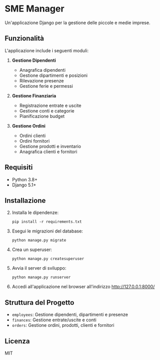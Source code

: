 # SME Manager

Un'applicazione Django per la gestione delle piccole e medie imprese.

## Funzionalità

L'applicazione include i seguenti moduli:

1. **Gestione Dipendenti**
   - Anagrafica dipendenti
   - Gestione dipartimenti e posizioni
   - Rilevazione presenze
   - Gestione ferie e permessi

2. **Gestione Finanziaria**
   - Registrazione entrate e uscite
   - Gestione conti e categorie
   - Pianificazione budget

3. **Gestione Ordini**
   - Ordini clienti
   - Ordini fornitori
   - Gestione prodotti e inventario
   - Anagrafica clienti e fornitori

## Requisiti

- Python 3.8+
- Django 5.1+

## Installazione

2. Installa le dipendenze:
   ```
   pip install -r requirements.txt
   ```

3. Esegui le migrazioni del database:
   ```
   python manage.py migrate
   ```

4. Crea un superuser:
   ```
   python manage.py createsuperuser
   ```

5. Avvia il server di sviluppo:
   ```
   python manage.py runserver
   ```

6. Accedi all'applicazione nel browser all'indirizzo http://127.0.0.1:8000/

## Struttura del Progetto

- `employees`: Gestione dipendenti, dipartimenti e presenze
- `finances`: Gestione entrate/uscite e conti
- `orders`: Gestione ordini, prodotti, clienti e fornitori

## Licenza

MIT
